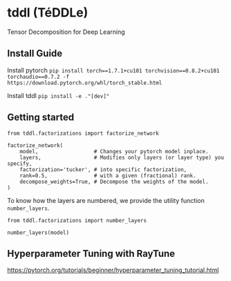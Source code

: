 # tddl (TéDDLe)
Tensor Decomposition for Deep Learning


## Install Guide

Install pytorch `pip install torch==1.7.1+cu101 torchvision==0.8.2+cu101 torchaudio==0.7.2 -f https://download.pytorch.org/whl/torch_stable.html`

Install tddl `pip install -e ."[dev]"`


## Getting started

    from tddl.factorizations import factorize_network

    factorize_network(      
        model,                  # Changes your pytorch model inplace.
        layers,                 # Modifies only layers (or layer type) you specify,
        factorization='tucker', # into specific factorization,
        rank=0.5,               # with a given (fractional) rank.
        decompose_weights=True, # Decompose the weights of the model.
    )

To know how the layers are numbered, we provide the utility function `number_layers`.

    from tddl.factorizations import number_layers

    number_layers(model)


## Hyperparameter Tuning with RayTune
https://pytorch.org/tutorials/beginner/hyperparameter_tuning_tutorial.html